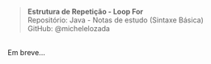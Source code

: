 > **Estrutura de Repetição - Loop For**  
> Repositório: Java - Notas de estudo (Sintaxe Básica)  
> GitHub: @michelelozada
&nbsp;
     
&nbsp;      
Em breve...
		
		